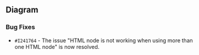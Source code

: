 ## Diagram

### Bug Fixes

- `#I241764` - The issue "HTML node is not working when using more than one HTML node" is now resolved.
